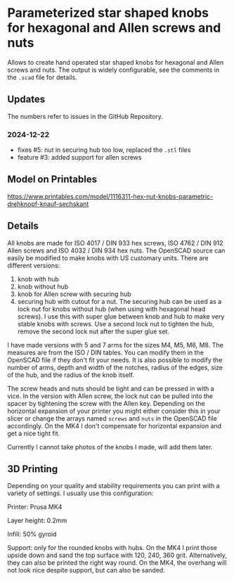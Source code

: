 # Parameterized star shaped knobs for hexagonal and Allen screws and nuts

Allows to create hand operated star shaped knobs for hexagonal and Allen screws and nuts.
The output is widely configurable, see the comments in the `.scad` file for details.

## Updates
The numbers refer to issues in the GitHub Repository.

### 2024-12-22
* fixes #5: nut in securing hub too low, replaced the `.stl` files
* feature #3: added support for allen screws

## Model on Printables

https://www.printables.com/model/1116311-hex-nut-knobs-parametric-drehknopf-knauf-sechskant

## Details
All knobs are made for ISO 4017 / DIN 933 hex screws, ISO 4762 / DIN 912 Allen screws and ISO 4032 / DIN 934 hex nuts. The OpenSCAD source can easily be modified to make knobs with US customary units. There are different versions:

1. knob with hub
1. knob without hub
1. knob for Allen screw with securing hub
1. securing hub with cutout for a nut. The securing hub can be used as a lock nut for knobs without hub (when using with hexagonal head screws). I use this with super glue between knob and hub to make very stable knobs with screws. Use a second lock nut to tighten the hub, remove the second lock nut after the super glue set.

I have made versions with 5 and 7 arms for the sizes M4, M5, M6, M8. The measures are from the ISO / DIN tables. You can modify them in the OpenSCAD file if they don't fit your needs. It is also possible to modify the number of arms, depth and width of the notches, radius of the edges, size of the hub, and the radius of the knob itself.

The screw heads and nuts should be tight and can be pressed in with a vice. In the version with Allen screw, the lock nut can be pulled into the spacer by tightening the screw with the Allen key. Depending on the horizontal expansion of your printer you might either consider this in your slicer or change the arrays named `screws` and `nuts` in the OpenSCAD file accordingly. On the MK4 I don't compensate for horizontal expansion and get a nice tight fit.

Currently I cannot take photos of the knobs I made, will add them later.

## 3D Printing

Depending on your quality and stability requirements you can print with a variety of settings. I usually use this configuration:

Printer: Prusa MK4

Layer height: 0.2mm

Infill: 50% gyroid

Support: only for the rounded knobs with hubs. On the MK4 I print those upside down and sand the top surface with 120, 240, 360 grit. Alternatively, they can also be printed the right way round. On the MK4, the overhang will not look nice despite support, but can also be sanded.